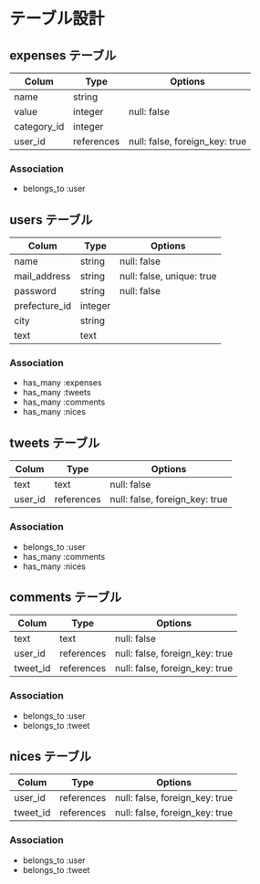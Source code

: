 # テーブル設計

## expenses テーブル

| Colum       | Type       | Options                        |
| ----------- | ---------- | ------------------------------ |
| name        | string     |                                |
| value       | integer    | null: false                    |
| category_id | integer    |                                |
| user_id     | references | null: false, foreign_key: true |

### Association

- belongs_to :user

## users テーブル

| Colum         | Type    | Options                   |
| ------------- | ------- | ------------------------- |
| name          | string  | null: false               |
| mail_address  | string  | null: false, unique: true |
| password      | string  | null: false               |
| prefecture_id | integer |                           |
| city          | string  |                           |
| text          | text    |                           |

### Association

- has_many :expenses
- has_many :tweets
- has_many :comments
- has_many :nices

## tweets テーブル

| Colum   | Type       | Options                        |
| ------- | ---------  | ------------------------------ |
| text    | text       | null: false                    |
| user_id | references | null: false, foreign_key: true |

### Association

- belongs_to :user
- has_many :comments
- has_many :nices

## comments テーブル

| Colum    | Type       | Options                        |
| -------- | ---------  | ------------------------------ |
| text     | text       | null: false                    |
| user_id  | references | null: false, foreign_key: true |
| tweet_id | references | null: false, foreign_key: true |

### Association

- belongs_to :user
- belongs_to :tweet

## nices テーブル

| Colum    | Type       | Options                        |
| -------- | ---------- | ------------------------------ |
| user_id  | references | null: false, foreign_key: true |
| tweet_id | references | null: false, foreign_key: true |

### Association

- belongs_to :user
- belongs_to :tweet